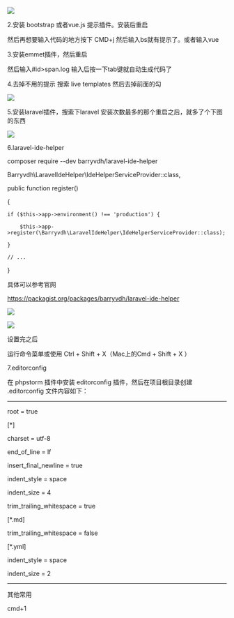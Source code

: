 

![](D:/download/youdaonote-pull-master/data/Technology/开发工具/images/51DC611142EF49F1B75E5B279B503C92image.png)



2.安装 bootstrap 或者vue.js 提示插件。安装后重启



然后再想要输入代码的地方按下 CMD+j  然后输入bs就有提示了。或者输入vue





3.安装emmet插件，然后重启

然后输入#id>span.log        输入后按一下tab键就自动生成代码了





4.去掉不用的提示    搜索 live templates  然后去掉前面的勾



![](D:/download/youdaonote-pull-master/data/Technology/开发工具/images/194B73B647894753BB1BA151A5352CDAimage.png)





5.安装laravel插件，搜索下laravel 安装次数最多的那个重启之后，就多了个下图的东西

![](D:/download/youdaonote-pull-master/data/Technology/开发工具/images/4030160E284E42DF8955618114F2FA0Bimage.png)





6.laravel-ide-helper



composer require --dev barryvdh/laravel-ide-helper



Barryvdh\LaravelIdeHelper\IdeHelperServiceProvider::class,



public function register()

{

    if ($this->app->environment() !== 'production') {

        $this->app->register(\Barryvdh\LaravelIdeHelper\IdeHelperServiceProvider::class);

    }

    // ...

}



具体可以参考官网

https://packagist.org/packages/barryvdh/laravel-ide-helper



![](D:/download/youdaonote-pull-master/data/Technology/开发工具/images/DC3F8B7248B045B39F69A3ADA138CC72image.png)



![](D:/download/youdaonote-pull-master/data/Technology/开发工具/images/B2C7BC00AAE74580A9685C50E94DD45Aimage.png)



设置完之后



运行命令菜单或使用 Ctrl + Shift + X（Mac上的Cmd + Shift + X ）





7.editorconfig

在 phpstorm 插件中安装 editorconfig 插件，然后在项目根目录创建 .editorconfig 文件内容如下：



---

root = true



[*]

charset = utf-8

end_of_line = lf

insert_final_newline = true

indent_style = space

indent_size = 4

trim_trailing_whitespace = true



[*.md]

trim_trailing_whitespace = false



[*.yml]

indent_style = space

indent_size = 2



---

其他常用 

cmd+1



